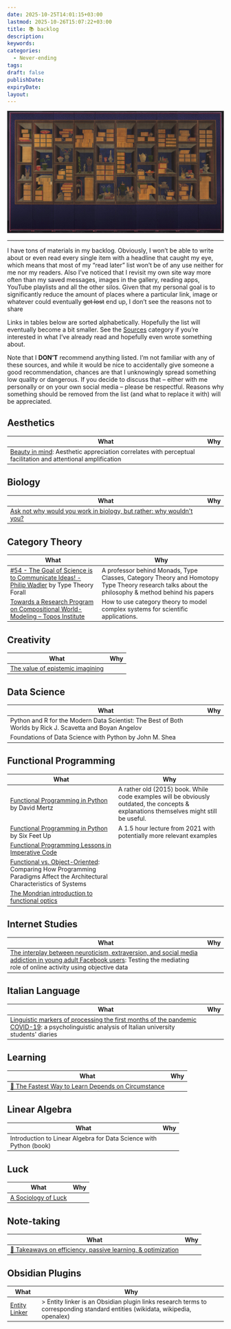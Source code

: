 ```yaml
---
date: 2025-10-25T14:01:15+03:00
lastmod: 2025-10-26T15:07:22+03:00
title: 📚 backlog
description:
keywords:
categories:
  - Never-ending
tags:
draft: false
publishDate:
expiryDate:
layout:
---
```


![](feature.jpg "Books and Scholars’ Accoutrements, late 1800s. Yi Taek-gyun (Korean, 1808–after 1883). Ten-panel folding screen; ink and color on silk; overall: 197.5 x 395 cm (77 3/4 x 155 1/2 in.); painting only: 139.3 x 330.8 cm (54 13/16 x 130 1/4 in.). The Cleveland Museum of Art, Leonard C. Hanna Jr. Fund, 2011.37. URL: https://www.clevelandart.org/art/2011.37")

---

I have tons of materials in my backlog. Obviously, I won’t be able to write about or even read every single item with a headline that caught my eye, which means that most of my “read later” list won’t be of any use neither for me nor my readers. Also I’ve noticed that I revisit my own site way more often than my saved messages, images in the gallery, reading apps, YouTube playlists and all the other silos. Given that my personal goal is to significantly reduce the amount of places where a particular link, image or whatever could eventually <s>get lost</s> end up, I don’t see the reasons not to share 

Links in tables below are sorted alphabetically. Hopefully the list will eventually become a bit smaller. See the [Sources](https://cuprumbuddy.github.io/cuprum-garden/categories/source/) category if you’re interested in what I’ve already read and hopefully even wrote something about.

Note that I **DON’T** recommend anything listed. I’m not familiar with any of these sources, and while it would be nice to accidentally give someone a good recommendation, chances are that I unknowingly spread something low quality or dangerous. If you decide to discuss that – either with me personally or on your own social media – please be respectful. Reasons why something should be removed from the list (and what to replace it with) will be appreciated.

## Aesthetics

| What                                                                                                                                                      | Why |
| --------------------------------------------------------------------------------------------------------------------------------------------------------- | --- |
| [Beauty in mind](https://iris.unito.it/handle/2318/1727082): Aesthetic appreciation correlates with perceptual facilitation and attentional amplification |     |
## Biology

| What                                                                                                                                       | Why |
| ------------------------------------------------------------------------------------------------------------------------------------------ | --- |
| [Ask not why would you work in biology, but rather: why wouldn't you?](https://www.owlposting.com/p/ask-not-why-would-you-work-in-biology) |     |

## Category Theory


| What                                                                                                                                                  | Why                                                                                                                                              |
| ----------------------------------------------------------------------------------------------------------------------------------------------------- | ------------------------------------------------------------------------------------------------------------------------------------------------ |
| [#54 - The Goal of Science is to Communicate Ideas! - Philip Wadler](https://www.youtube.com/watch?v=Q6A848_3TwA) by Type Theory Forall               | A professor behind Monads, Type Classes, Category Theory and Homotopy Type Theory research talks about the philosophy & method behind his papers |
| [Towards a Research Program on Compositional World-Modeling – Topos Institute](https://topos.institute/blog/2023-06-15-compositional-world-modeling/) | How to use category theory to model complex systems for scientific applications.                                                                 |

## Creativity

| What                                                                                                              | Why |
| ----------------------------------------------------------------------------------------------------------------- | --- |
| [The value of epistemic imagining](https://junkyardofthemind.com/blog/2025/4/26/the-value-of-epistemic-imagining) |     |

## Data Science


| What                                                                                                      | Why |
| --------------------------------------------------------------------------------------------------------- | --- |
| Python and R for the Modern Data Scientist: The Best of Both Worlds by Rick J. Scavetta and Boyan Angelov |     |
| Foundations of Data Science with Python by John M. Shea                                                   |     |

## Functional Programming

| What                                                                                                                                                                           | Why                                                                                                                                     |
| ------------------------------------------------------------------------------------------------------------------------------------------------------------------------------ | --------------------------------------------------------------------------------------------------------------------------------------- |
| [Functional Programming in Python](https://web.archive.org/web/20150724211811/https://www.oreilly.com/programming/free/files/functional-programming-python.pdf) by David Mertz | A rather old (2015) book. While code examples will be obviously outdated, the concepts & explanations themselves might still be useful. |
| [Functional Programming in Python](https://www.youtube.com/watch?v=aQ3aKxdUXys) by Six Feet Up                                                                                 | A 1.5 hour lecture from 2021 with potentially more relevant examples                                                                    |
| [Functional Programming Lessons in Imperative Code](https://www.jerf.org/iri/blogbooks/functional-programming-lessons-in-imperative-code/)                                     |                                                                                                                                         |
| [Functional vs. Object-Oriented](https://arxiv.org/abs/2508.00244): Comparing How Programming Paradigms Affect the Architectural Characteristics of Systems                    |                                                                                                                                         |
| [The Mondrian introduction to functional optics](https://marcosh.github.io/post/2025/10/07/the-mondrian-introduction-to-functional-optics.html)                                |                                                                                                                                         |
## Internet Studies

| What                                                                                                                                                                                                                       | Why |
| -------------------------------------------------------------------------------------------------------------------------------------------------------------------------------------------------------------------------- | --- |
| [The interplay between neuroticism, extraversion, and social media addiction in young adult Facebook users](https://iris.unito.it/handle/2318/1829223): Testing the mediating role of online activity using objective data |     |


## Italian Language

| What                                                                                                                                                                                         | Why |
| -------------------------------------------------------------------------------------------------------------------------------------------------------------------------------------------- | --- |
| [Linguistic markers of processing the first months of the pandemic COVID-19](https://iris.unito.it/handle/2318/1905912): a psycholinguistic analysis of Italian university students' diaries |     |

## Learning

| What                                                                                                                   | Why |
| ---------------------------------------------------------------------------------------------------------------------- | --- |
| [🌲 The Fastest Way to Learn Depends on Circumstance](https://www.eleanorkonik.com/p/the-fastest-way-to-learn-depends) |     |

## Linear Algebra


| What                                                                  | Why |
| --------------------------------------------------------------------- | --- |
| Introduction to Linear Algebra for Data Science with<br>Python (book) |     |

## Luck

| What                                                                             | Why |
| -------------------------------------------------------------------------------- | --- |
| [A Sociology of Luck](https://journals.sagepub.com/doi/10.1177/0735275120941178) |     |

## Note-taking

| What                                                                                                                                    | Why |
| --------------------------------------------------------------------------------------------------------------------------------------- | --- |
| [🌲 Takeaways on efficiency, passive learning, & optimization](https://www.eleanorkonik.com/p/takeaways-on-efficiency-passive-learning) |     |

## Obsidian Plugins

| What                                                                      | Why                                                                                                                           |
| ------------------------------------------------------------------------- | ----------------------------------------------------------------------------------------------------------------------------- |
| [Entity Linker](https://github.com/Ankush-Chander/obsidian-entity-linker) | > Entity linker is an Obsidian plugin links research terms to corresponding standard entities (wikidata, wikipedia, openalex) |

